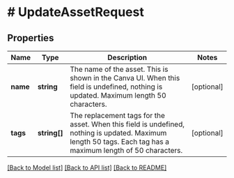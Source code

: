 # # UpdateAssetRequest

## Properties

Name | Type | Description | Notes
------------ | ------------- | ------------- | -------------
**name** | **string** | The name of the asset. This is shown in the Canva UI. When this field is undefined, nothing is updated. Maximum length 50 characters. | [optional]
**tags** | **string[]** | The replacement tags for the asset. When this field is undefined, nothing is updated. Maximum length 50 tags. Each tag has a maximum length of 50 characters. | [optional]

[[Back to Model list]](../../README.md#models) [[Back to API list]](../../README.md#endpoints) [[Back to README]](../../README.md)
